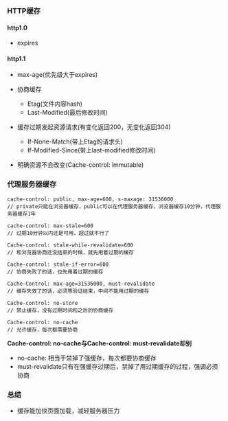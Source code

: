 ### HTTP缓存

#### http1.0

- expires

#### http1.1

- max-age(优先级大于expires)
- 协商缓存
  * Etag(文件内容hash)
  * Last-Modified(最后修改时间)

- 缓存过期发起资源请求(有变化返回200，无变化返回304)
  * If-None-Match(带上Etag的请求头)
  * If-Modified-Since(带上last-modified修改时间)

- 明确资源不会改变(Cache-control: immutable)


### 代理服务器缓存

```
cache-control: public, max-age=600, s-maxage: 31536000
// private只能在浏览器缓存，public可以在代理服务器缓存，浏览器缓存10分钟，代理服务器缓存1年
```

```
cache-control: max-stale=600
// 过期10分钟以内还是可用，超过就不行了
```

```
Cache-control: stale-while-revalidate=600
// 和浏览器协商还没结束的时候，就先用着过期的缓存
```

```
Cache-control: stale-if-error=600
// 协商失败了的话，也先用着过期的缓存
```

```
Cache-Control: max-age=31536000, must-revalidate
// 缓存失效了的话，必须等验证结束，中间不能用过期的缓存
```

```
Cache-control: no-store
// 禁止缓存，没有过期时间和之后的协商缓存
```

```
Cache-control: no-cache
// 允许缓存，每次都需要协商
```

**Cache-control: no-cache与Cache-control: must-revalidate却别**
  - no-cache: 相当于禁掉了强缓存，每次都要协商缓存
  - must-revalidate只有在强缓存过期后，禁掉了用过期缓存的过程，强调必须协商


### 总结

  - 缓存能加快页面加载，减轻服务器压力